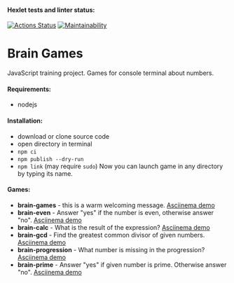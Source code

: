 #### Hexlet tests and linter status:
[![Actions Status](https://github.com/odhako/frontend-project-44/workflows/hexlet-check/badge.svg)](https://github.com/odhako/frontend-project-44/actions)
[![Maintainability](https://api.codeclimate.com/v1/badges/e91e98fd19e1a3d53aaf/maintainability)](https://codeclimate.com/github/odhako/frontend-project-44/maintainability)

# Brain Games
JavaScript training project. Games for console terminal about numbers.

#### Requirements:
- nodejs

#### Installation:
- download or clone source code
- open directory in terminal
- `npm ci`
- `npm publish --dry-run`
- `npm link` (may require `sudo`)
Now you can launch game in any directory by typing its name.

#### Games:
- **brain-games** - this is a warm welcoming message. [Asciinema demo](https://asciinema.org/a/487826)
- **brain-even** - Answer "yes" if the number is even, otherwise answer "no". [Asciinema demo](https://asciinema.org/a/487818)
- **brain-calc** - What is the result of the expression? [Asciinema demo](https://asciinema.org/a/487820)
- **brain-gcd** - Find the greatest common divisor of given numbers. [Asciinema demo](https://asciinema.org/a/487821)
- **brain-progression** - What number is missing in the progression? [Asciinema demo](https://asciinema.org/a/487822)
- **brain-prime** - Answer "yes" if given number is prime. Otherwise answer "no". [Asciinema demo](https://asciinema.org/a/487823)
